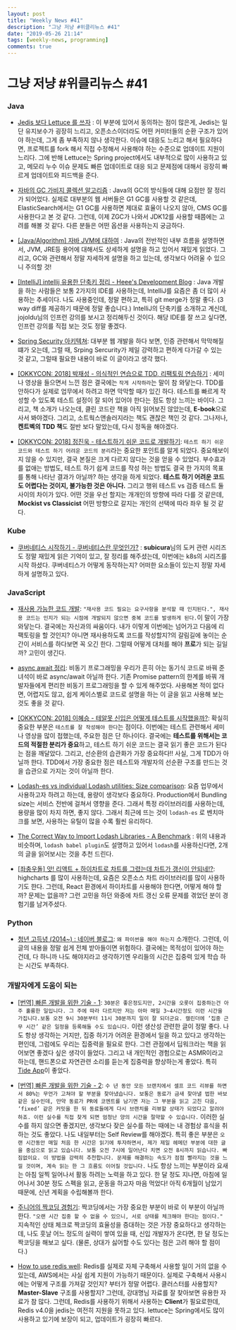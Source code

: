 ```yaml
---
layout: post
title: "Weekly News #41"
description: "그냥 저냥 #위클리뉴스 #41"
date: "2019-05-26 21:14"
tags: [weekly-news, programming]
comments: true
---
```


# 그냥 저냥 #위클리뉴스 #41


### Java

* [Jedis 보다 Lettuce 를 쓰자](https://jojoldu.tistory.com/418) : 이 부분에 있어서 동의하는 점이 많은게, Jedis는 일단 유지보수가 굉장히 느리고, 오픈소스이더라도 어떤 커미터들의 순환 구조가 있어야 하는데, 그게 좀 부족하지 않나 생각한다. 이슈에 대응도 느리고 해서 필요하다면, 프로젝트를 fork 해서 직접 수정해서 사용해야 하는 수준으로 업데이트 지원이 느리다. 그에 반해 Lettuce는 Spring project에서도 내부적으로 많이 사용하고 있고, 메모리 누수 이슈 문제도 빠른 업데이트로 대응 되고 문제점에 대해서 굉장히 빠르게 업데이트와 피드백을 준다. 

* [자바의 GC 가비지 콜렉션 알고리즘](https://normal93.tistory.com/33) : Java의 GC의 방식들에 대해 요점만 잘 정리가 되어었다. 실제로 대부분의 웹 서버들은  G1 GC를 사용할 것 같은데, ElasticSearch에서는 G1 GC를 사용하면 제대로 효율이 나오지 않아, CMS GC를 사용한다고 본 것 같다. 그런데, 이제 ZGC가 나와서 JDK12를 사용할 때쯤에는 고려를 해볼 것 같다. 다른 분들은 어떤 옵션을 사용하는지 궁금하다. 

* [[Java/Algorithm] 자바 JVM에 대하여](https://dadadamarine.github.io/java/2019/05/20/JVM%EC%97%90-%EB%8C%80%ED%95%98%EC%97%AC.html) : Java의 전반적인 내부 흐름을 설명하면서, JVM, JRE등 용어에 대해서도 상세하게 설명을 하고 있어서 재밌게 읽었다. 그리고,  GC와 관련해서 정말 자세하게 설명을 하고 있는데, 생각보다 어려울 수 있으니 주의할 것!

* [[IntelliJ] intellij 유용한 단축키 정리 - Heee's Development Blog](https://gmlwjd9405.github.io/2019/05/21/intellij-shortkey.html) : Java 개발을 하는 사람들은 보통 2가지의 IDE를 사용하는데, IntelliJ를 요즘은 좀 더 많이 사용하는 추세이다. 나도 사용중인데, 정말 편하고, 특히 git merge가 정말 좋다. (3 way diff를 제공하기 때문에 정말 좋습니다.) IntelliJ의 단축키를 소개하고 계신데, jojoldu님의 인프런 강의를 보시고 정리해두신 것이다. 해당 IDE를 잘 쓰고 싶다면, 인프런 강의를 직접 보는 것도 정말 좋겠다. 

* [Spring Security 아키텍쳐](https://happyer16.tistory.com/entry/Spring-Security-%EC%95%84%ED%82%A4%ED%85%8D%EC%B3%90): 대부분 웹 개발을 하다 보면, 인증 관련해서 막막해질 떄가 오는데, 그럴 때, Srping Sercurity가 제일 강력하고 편하게 다가갈 수 있는 것 같고, 그럴때 필요한 내용이 바로 이 글이라고 생각 했다. 

* [[OKKYCON: 2018] 박재성 - 의식적인 연습으로 TDD, 리팩토링 연습하기](https://youtu.be/cVxqrGHxutU) :  세미나 영상을 들으면서 느낀 점은 결국에는 `작게 시작하라`는 말이 참 와닿는다. TDD를 안하다가 실제로 업무에서 하려고 하면 막막할 때가 있긴 하다. 테스트를 빠르게 작성할 수 있도록 테스트 설정이 잘 되어 있어야 한다는 점도 항상 느끼는 바이다. 그리고, 책 소개가 나오는데, 클린 코드란 책을 아직 읽어보진 않았는데, **E-book**으로 사서 봐야겠다. 그리고, 소트웍스앤솔러지라는 책도 괜찮은 책인 것 같다. 그나저나, **켄트벡의 TDD 책**도 절반 보다 말았는데, 다시 정독을 해야겠다.

* [[OKKYCON: 2018] 정진욱 - 테스트하기 쉬운 코드로 개발하기](https://youtu.be/Cz_a2gQp63c): `테스트 하기 쉬운 코드와 테스트 하기 어려운 코드의 분리`라는 중요한 포인트를 알게 되었다. 중요해보이지 않을 수 있지만, 결국 본질은 크게 다르지 않다는 것을 얻을 수 있었다. 부수효과를 없애는 방법도, 테스트 하기 쉽게 코드를 작성 하는 방법도 결국 한 가지의 목표를 통해 나타난 결과가 아닐까? 하는 생각을 하게 되었다. **테스트 하기 어려운 코드도 어렵다는 것이지, 불가능한 것은 아니다.** 그리고 행위 테스트 vs 검증 테스트 둘 사이의 차이가 있다. 어떤 것을 우선 할지는 개개인의 방향에 따라 다를 것 같은데, **Mockist vs Classicist** 어떤 방향으로 갈지는 개인의 선택에 따라 좌우 될 것 같다. 

### Kube

* [쿠버네티스 시작하기 - 쿠버네티스란 무엇인가?](https://subicura.com/2019/05/19/kubernetes-basic-1.html) : **subicura**님의 도커 관련 시리즈도 정말 재밌게 읽은 기억이 있고, 잘 정리를 해주셨는데, 이번에는 k8s의 시리즈를 시작 하셨다. 쿠버네티스가 어떻게 동작하는지? 어떠한 요소들이 있는지 정말 자세하게 설명하고 있다. 

### JavaScript

* [재사용 가능한 코드 개발](https://chodragon9.github.io/blog/reusable-code/): `"재사용 코드 필요는 요구사항을 분석할 때 인지된다.", 재사용 코드는 인지가 되는 시점에 개발되지 않으면 중복 코드를 발생하게 된다.`이 말이 가장 와닿는다. 결국에는 자신과의 싸움이다. 내가 이렇게 이번에는 넘어가고 다음에 리팩토링을 할 것인지? 아니면 재사용하도록 코드를 작성할지?의 갈림길에 놓이는 순간이 서비스를 하다보면 꼭 오긴 한다. 그럴때 어떻게 대처를 해야 **프로**가 되는 길일까? 고민이 생긴다. 

* [async await 정리](https://chodragon9.github.io/blog/async-await-case/): 비동기 프로그래밍을 우리가 흔히 아는 동기식 코드로 바꿔 준 녀석이 바로 async/await 아닐까 한다. 기존 Promise pattern의 한계를 바꿔 개발자들에게 편리한 비동기 프로그래밍을 할 수 있게 해주었다. 사용해본 적이 없다면, 어렵지도 않고, 쉽게 케이스별로 코드로 설명을 하는 이 글을 읽고 사용해 보는 것도 좋을 것 같다. 

* [[OKKYCON: 2018] 이혜승 - 테알못 신입은 어떻게 테스트를 시작했을까?](https://youtu.be/1bTIMHsUeIk): 확실히 중요한 부분은 `테스트를 잘 작성해야 한다`는 점이다. 이번에는 테스트 관련해서 세미나 영상을 많이 접했는데, 주요한 점은 단 하나이다. 결국에는 **테스트를 위해서는 코드의 적절한 분리가 중요**하고, 테스트 하기 쉬운 코드는 결국 읽기 좋은 코드가 된다는 점을 깨달았다. 그리고, 선순환의 습관화가 가장 중요하다!! 사실, 그게 TDD가 아닐까 한다. TDD에서 가장 중요한 점은 테스트와 개발자의 선순환 구조를 만드는 것을 습관으로 가지는 것이 아닐까 한다. 

* [Lodash-es vs individual Lodash utilities: Size comparison](https://itnext.io/lodash-es-vs-individual-lodash-utilities-size-comparison-676f14b07568): 요즘 업무에서 사용하고자 하려고 하는데, 용량이 생각보다 중요하다. Production에서 Bundling size는 서비스 전반에 걸쳐서 영향을 준다. 그래서 특정 라이브러리를 사용하는데, 용량을 많이 차지 하면, 좋지 않다. 그래서 최근에 뜨는 것이 `lodash-es` 로 벤치마크를 보면, 사용하는 유틸이 많을 수록 훨씬 유리하다. 

* [The Correct Way to Import Lodash Libraries - A Benchmark](https://www.blazemeter.com/blog/the-correct-way-to-import-lodash-libraries-a-benchmark) : 위의 내용과 비슷하며, `lodash babel plugin`도 설명하고 있어서 `lodash`를 사용하신다면, 2개의 글을 읽어보시는 것을 추천 드린다. 

* [[좌충우돌] 앗! 리액트 + 하이차트로 차트를 그렸는데 차트가 갱신이 안되네!?](https://www.popit.kr/%EC%A2%8C%EC%B6%A9%EC%9A%B0%EB%8F%8C-%EC%95%97-%EB%A6%AC%EC%95%A1%ED%8A%B8-%ED%95%98%EC%9D%B4%EC%B0%A8%ED%8A%B8%EB%A1%9C-%EC%B0%A8%ED%8A%B8%EB%A5%BC-%EA%B7%B8%EB%A0%B8%EB%8A%94%EB%8D%B0-%EC%B0%A8/): highcharts 를 많이 사용하는데, 요즘은 오픈소스 차트 라이브러리를 많이 사용하기도 한다. 그런데, React 환경에서 하이차트를 사용해야 한다면, 어떻게 해야 할까? 문제는 없을까? 그런 고민을 하던 와중에 차트 갱신 오류 문제를 겪었던 분이 경험기를 남겨주셨다. 

### Python

* [청년 고득녕 (2014~) : 네이버 블로그](https://blog.naver.com/nackji80/221543255427): `왜 파이썬을 해야 하는지` 소개한다. 그런데, 이 글의 내용을 정말 쉽게 전체 받아들이면 위험하다. 결국에는 목적성이 있어야 하는 건데, 다 하니까 나도 해야지라고 생각하기엔 우리들의 시간은 집중력 있게 학습 하는 시간도 부족하다. 

### 개발자에게 도움이 되는

* [[번역] 빠른 개발을 위한 기술 - 1](https://rinae.dev/posts/the-fine-art-of-fast-development-kr-1): `30분은 좋은정도지만, 2시간을 오롯이 집중하는건 아주 훌륭한 일입니다. 그 주에 따라 다르지만 저는 아마 매일 3~4시간정도 이런 시간을 가집니다.보통 오전 9시 30분부터 11시 30분까지 일이 잘 되더군요. 캘린더에 ‘집중 근무 시간’ 같은 일정을 등록해둘 수도 있습니다.` 이런 생산성 관련한 글이 정말 좋다. 나도 항상 생각하는 거지만, 집중 하기가 어려운 환경에서 일을 하고 있다고 생각하는편인데, 그럼에도 우리는 집중력을 필요로 한다. 그런 관점에서 딥워크라는 책을 읽어보면 좋겠다 싶은 생각이 들었다. 그리고 내 개인적인 경험으로는 ASMR이라고 하는데, 핸드폰으로 자연관련 소리를 듣는게 집중력을 향상하는게 좋았다. 특히 [Tide App](https://tide.moreless.io/en/)이 좋았다. 

* [[번역] 빠른 개발을 위한 기술 - 2](https://rinae.dev/posts/the-fine-art-of-fast-development-kr-2): `수 년 동안 모든 브랜치에서 셀프 코드 리뷰를 하면서 80%는 무언가 고쳐야 할 부분을 찾아냈습니다. 보통은 동료가 금새 찾아낼 법한 바보같은 실수인데, 만약 동료가 PR에 코멘트를 남기면 저는 그 부분을 읽고 고친 다음, ‘fixed’ 같은 커밋을 한 뒤 동료들에게 다시 브랜치를 리뷰할 상태가 되었다고 알려야 하죠. 이런 실수를 직접 찾게 되면 엄청난 양의 시간을 절약할 수 있습니다.` 이러한 실수를 하지 않으면 좋겠지만, 생각보다 잦은 실수를 하는 때에는 내 경험상 휴식을 취하는 것도 좋았다. 나도 내일부터는 Self Review를 해야겠다. 특히 좋은 부분은 `오랜 시간동안 매일 처음 한 시간은 읽기에 투자하면서, 제가 제일 헤메던 부분에 대한 글을 중심으로 읽고 있습니다. 보통 오전 7시에 일어난다 치면 오전 8시까지 읽습니다. 빠짐없이요. 이 방법을 강력히 추천합니다. 문제를 해결하는 속도가 점점 빨라지는 것을 느낄 것이며, 계속 읽는 한 그 흐름도 이어질 것입니다.` 나도 항상 느끼는 부분이라 요새는 아침 일찍 일어나서 활동 하려는 노력을 하고 있다. 한 달 정도 지나면, 아침에 일어나서 30분 정도 스펙을 읽고, 운동을 하고자 마음 먹었다! 아직 6개월이 남았기 때문에, 신년 계획을 수립해볼까 한다. 

* [주니어의 짝코딩 경험기](https://velog.io/@troflev/%EC%A3%BC%EB%8B%88%EC%96%B4%EC%9D%98-%EC%A7%9D%EC%BD%94%EB%94%A9-%EA%B2%BD%ED%97%98%EA%B8%B0-7njvfeief5): 짝코딩에서는 가장 중요한 부분이 바로 이 부분이 아닐까 한다. `"오랜 시간 집중 할 수 없을 수 있으니, 서로 상태를 체크해야 한다는 점이다."` 지속적인 상태 체크로 짝코딩의 효율성을 증대하는 것은 가장 중요하다고 생각하는데, 나도 훗날 어느 정도의 실력이 쌓여 있을 때, 신입 개발자가 온다면, 한 달 정도는 짝코딩을 해보고 싶다. (물론, 상대가 싫어할 수도 있다는 점은 고려 해야 할 점이다.)

* [How to use redis well](https://www.slideshare.net/charsyam2/how-to-use-redis-well): Redis를 실제로 자체 구축해서 사용할 일이 거의 없을 수 있는데, AWS에서는 사실 쉽게 지원이 가능하기 때문이다. 실제로 구축해서 사용시에는 어떻게 구조를 가져갈 것인지? 부터가 정말 어렵다. 클러스터를 사용할지? **Master-Slave** 구조를 사용할지? 그런데, 강대명님 자료를 잘 찾아보면 유용한 자료가 참 많다. 그런데, Redis를 사용하기 위해서 사용하는 **Client**가 필요로한데, Redis v4.0을 jedis는 여전히 지원을 못하고 있다. lettuce는 Spring에서도 많이 사용하고 있기에 보장이 되고, 업데이트가 굉장히 빠르다.
